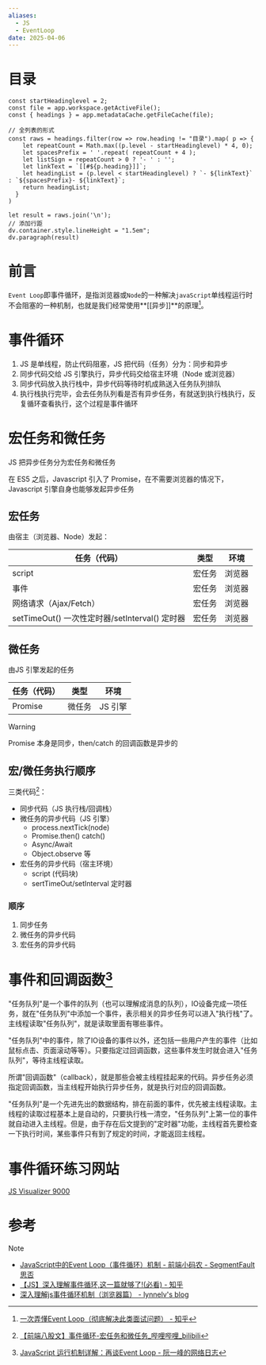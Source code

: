 ```yaml
---
aliases:
  - JS
  - EventLoop
date: 2025-04-06
---
```


# 目录

```dataviewjs
const startHeadinglevel = 2;
const file = app.workspace.getActiveFile();
const { headings } = app.metadataCache.getFileCache(file);
 
// 全列表的形式
const raws = headings.filter(row => row.heading != "目录").map( p => {
    let repeatCount = Math.max((p.level - startHeadinglevel) * 4, 0);
    let spacesPrefix = ' '.repeat( repeatCount + 4 );
    let listSign = repeatCount > 0 ? '- ' : '';
    let linkText = `[[#${p.heading}]]`;
    let headingList = (p.level < startHeadinglevel) ? `- ${linkText}` : `${spacesPrefix}- ${linkText}`;
    return headingList;
  }
)
 
let result = raws.join('\n');
// 添加行距
dv.container.style.lineHeight = "1.5em";
dv.paragraph(result)
```

# 前言

`Event Loop`即事件循环，是指浏览器或`Node`的一种解决`javaScript`单线程运行时不会阻塞的一种机制，也就是我们经常使用**[[异步]]**的原理[^1]。

# 事件循环

1. JS 是单线程，防止代码阻塞，JS 把代码（任务）分为：同步和异步
2. 同步代码交给 JS 引擎执行，异步代码交给宿主环境（Node 或浏览器）
3. 同步代码放入执行栈中，异步代码等待时机成熟送入任务队列排队
4. 执行栈执行完毕，会去任务队列看是否有异步任务，有就送到执行栈执行，反复循环查看执行，这个过程是事件循环

# 宏任务和微任务

JS 把异步任务分为宏任务和微任务

在 ES5 之后，Javascript 引入了 Promise，在不需要浏览器的情况下，Javascript 引擎自身也能够发起异步任务

## 宏任务

由宿主（浏览器、Node）发起：


| 任务（代码）                                   | 类型   | 环境    |
| ---------------------------------------------- | ------ | ------- |
| script                                         | 宏任务 | 浏览器  |
| 事件                                           | 宏任务 | 浏览器  |
| 网络请求（Ajax/Fetch）                         | 宏任务 | 浏览器  |
| setTimeOut() 一次性定时器/setInterval() 定时器 | 宏任务 | 浏览器  |

## 微任务

由JS 引擎发起的任务

| 任务（代码）                                   | 类型   | 环境    |
| ---------------------------------------------- | ------ | ------- |
| Promise                                        | 微任务 | JS 引擎 |

> [!warning]
> Promise 本身是同步，then/catch 的回调函数是异步的

## 宏/微任务执行顺序

三类代码[^3]：

- 同步代码（JS 执行栈/回调栈）
- 微任务的异步代码（JS 引擎）
	- process.nextTick(node)
	- Promise.then() catch()
	- Async/Await
	- Object.observe 等
- 宏任务的异步代码（宿主环境）
	- script (代码块)
	- sertTimeOut/setInterval 定时器

### 顺序

1. 同步任务
2. 微任务的异步代码
3. 宏任务的异步代码

# 事件和回调函数[^2]

"任务队列"是一个事件的队列（也可以理解成消息的队列），IO设备完成一项任务，就在"任务队列"中添加一个事件，表示相关的异步任务可以进入"执行栈"了。主线程读取"任务队列"，就是读取里面有哪些事件。

"任务队列"中的事件，除了IO设备的事件以外，还包括一些用户产生的事件（比如鼠标点击、页面滚动等等）。只要指定过回调函数，这些事件发生时就会进入"任务队列"，等待主线程读取。

所谓"回调函数"（callback），就是那些会被主线程挂起来的代码。异步任务必须指定回调函数，当主线程开始执行异步任务，就是执行对应的回调函数。

"任务队列"是一个先进先出的数据结构，排在前面的事件，优先被主线程读取。主线程的读取过程基本上是自动的，只要执行栈一清空，"任务队列"上第一位的事件就自动进入主线程。但是，由于存在后文提到的"定时器"功能，主线程首先要检查一下执行时间，某些事件只有到了规定的时间，才能返回主线程。

# 事件循环练习网站

[JS Visualizer 9000](https://www.jsv9000.app/)

# 参考

> [!note]
> - [JavaScript中的Event Loop（事件循环）机制 - 前端小码农 - SegmentFault 思否](https://segmentfault.com/a/1190000022805523)
> - [【JS】深入理解事件循环,这一篇就够了!(必看) - 知乎](https://zhuanlan.zhihu.com/p/87684858)
> - [深入理解js事件循环机制（浏览器篇） - lynnelv's blog](https://lynnelv.github.io/js-event-loop-browser)

[^1]: [一次弄懂Event Loop（彻底解决此类面试问题） - 知乎](https://zhuanlan.zhihu.com/p/55511602)
[^2]: [JavaScript 运行机制详解：再谈Event Loop - 阮一峰的网络日志](https://www.ruanyifeng.com/blog/2014/10/event-loop.html)
[^3]: [【前端八股文】事件循环-宏任务和微任务_哔哩哔哩_bilibili](https://www.bilibili.com/video/BV1G84y1B7hZ?spm_id_from=333.788.videopod.sections&vd_source=081641abeed94aff322f0473e2c1773d)
